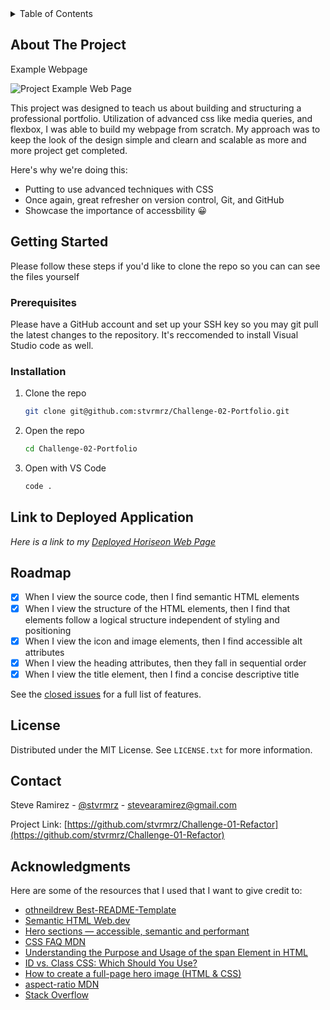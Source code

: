 <!-- TABLE OF CONTENTS -->
<details>
  <summary>Table of Contents</summary>
  <ol>
    <li>
      <a href="#about-the-project">About The Project</a>
    </li>
    <li>
      <a href="#getting-started">Getting Started</a>
      <ul>
        <li><a href="#prerequisites">Prerequisites</a></li>
        <li><a href="#installation">Installation</a></li>
      </ul>
    </li>
    <li><a href="#link-to-deployed-application">Link to Deployed Appllication</a></li>
    <li><a href="#license">License</a></li>
    <li><a href="#contact">Contact</a></li>
    <li><a href="#acknowledgments">Acknowledgments</a></li>
  </ol>
</details>

<!-- ABOUT THE PROJECT -->
## About The Project
Example Webpage

![Project Example Web Page](/assets/images/02-advanced-css-homework-demo.gif)


This project was designed to teach us about building and structuring a professional portfolio. Utilization of advanced css like media queries, and flexbox, I was able to build my webpage from scratch. My approach was to keep the look of the design simple and clearn and scalable as more and more project get completed.

Here's why we're doing this:
* Putting to use advanced techniques with CSS
* Once again, great refresher on version control, Git, and GitHub
* Showcase the importance of accessbility 😀


<!-- GETTING STARTED -->
## Getting Started

Please follow these steps if you'd like to clone the repo so you can can see the files yourself

### Prerequisites

Please have a GitHub account and set up your SSH key so you may git pull the latest changes to the repository. It's
reccomended to install Visual Studio code as well.

### Installation

1. Clone the repo
   ```sh
   git clone git@github.com:stvrmrz/Challenge-02-Portfolio.git
   ```
3. Open the repo 
   ```sh
   cd Challenge-02-Portfolio
   ```
4. Open with VS Code
   ```sh
   code .
   ```

<!-- USAGE EXAMPLES -->
## Link to Deployed Application

_Here is a link to my [Deployed Horiseon Web Page](https://stvrmrz.github.io/Challenge-02-Portfolio/)_

<!-- ROADMAP -->
## Roadmap

- [x] When I view the source code, then I find semantic HTML elements
- [x] When I view the structure of the HTML elements, then I find that elements follow a logical structure independent of styling and positioning
- [x] When I view the icon and image elements, then I find accessible alt attributes
- [x] When I view the heading attributes, then they fall in sequential order
- [x] When I view the title element, then I find a concise descriptive title

See the [closed issues](https://github.com/stvrmrz/Challenge-01-Refactor/issues?q=is%3Aissue+is%3Aclosed) for a full list of features.

<!-- LICENSE -->
## License

Distributed under the MIT License. See `LICENSE.txt` for more information.

<!-- CONTACT -->
## Contact

Steve Ramirez - [@stvrmrz](https://twitter.com/stvrmrz) - stevearamirez@gmail.com

Project Link: [https://github.com/stvrmrz/Challenge-01-Refactor](https://github.com/stvrmrz/Challenge-01-Refactor)

<!-- ACKNOWLEDGMENTS -->
## Acknowledgments

Here are some of the resources that I used that I want to give credit to:

* [othneildrew Best-README-Template](https://github.com/othneildrew/Best-README-Template)
* [Semantic HTML Web.dev ](https://web.dev/learn/html/semantic-html)
* [Hero sections — accessible, semantic and performant](https://medium.com/@matt.dawkins/hero-sections-accessible-semantic-and-performant-c04502e16f40)
* [CSS FAQ MDN](https://developer.mozilla.org/en-US/docs/Learn/CSS/Howto/CSS_FAQ)
* [Understanding the Purpose and Usage of the span Element in HTML](https://www.bloomtech.com/programming-questions/what-is-span-in-html#:~:text=The%20element%20is%20often,or%20semantics%20of%20the%20document.)
* [ID vs. Class CSS: Which Should You Use?](https://www.bestcolleges.com/bootcamps/guides/css-class-vs-id/#:~:text=What%20Is%20Class%3F,They%20are%20not%20unique.)
* [How to create a full-page hero image (HTML & CSS)](https://codetheweb.blog/fullscreen-image-hero/)
* [aspect-ratio MDN](https://developer.mozilla.org/en-US/docs/Web/CSS/aspect-ratio)
* [Stack Overflow](https://stackoverflow.com/questions/43388041/why-is-there-a-few-pixels-of-white-space-margin-at-the-bottom-of-position-absolu)